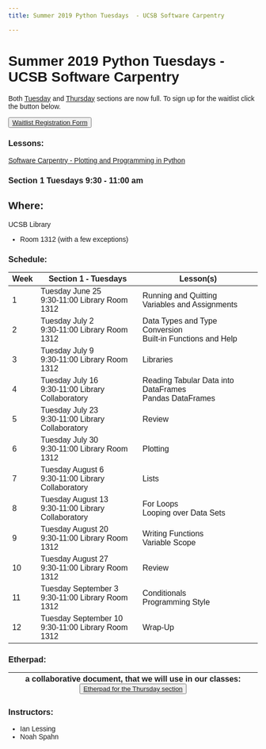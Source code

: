 ```yaml
---
title: Summer 2019 Python Tuesdays  - UCSB Software Carpentry

---
```

<style> body {font-family: sans-serif;}</style>
<link rel="stylesheet" href="https://stackpath.bootstrapcdn.com/bootstrap/4.3.1/css/bootstrap.min.css" integrity="sha384-ggOyR0iXCbMQv3Xipma34MD+dH/1fQ784/j6cY/iJTQUOhcWr7x9JvoRxT2MZw1T" crossorigin="anonymous">
<div class="container">

# Summer 2019 Python Tuesdays - UCSB Software Carpentry

Both [Tuesday](https://ucsbcarpentry.github.io/2019-summer-tuesday/) and [Thursday](https://ucsbcarpentry.github.io/2019-summer-thursday/) sections are now full. To sign up for the waitlist click the button below.

<button type="button">[Waitlist Registration Form](https://docs.google.com/forms/d/e/1FAIpQLSeefc5qKvOl-DmUqTR9I5WQkU1_rtvGlXX_3SfAUmIUTNyzQQ/viewform?usp=sf_link)</button>

### Lessons:

   [Software Carpentry - Plotting and Programming in Python](https://swcarpentry.github.io/python-novice-gapminder/)

### Section 1  Tuesdays 9:30 - 11:00 am

## Where:

UCSB Library

  - Room 1312 (with a few exceptions)


### Schedule:

| Week | Section 1  - Tuesdays                                      | Lesson(s)                                                      |
| ---- | ---------------------------------------------------------- | ---------------------------------------------------------------|
| 1    | Tuesday    June   25 <br> 9:30-11:00 Library Room 1312     | Running and Quitting <br> Variables and Assignments            |
| 2    | Tuesday    July   2  <br> 9:30-11:00 Library Room 1312     | Data Types and Type Conversion <br> Built-in Functions and Help|
| 3    | Tuesday    July   9  <br> 9:30-11:00 Library Room 1312     | Libraries                                                      |
| 4    | Tuesday    July   16 <br> 9:30-11:00 Library Collaboratory | Reading Tabular Data into DataFrames <br> Pandas DataFrames    |
| 5    | Tuesday    July   23 <br> 9:30-11:00 Library Collaboratory | Review                                                         |
| 6    | Tuesday    July   30 <br> 9:30-11:00 Library Room 1312     | Plotting                                                       |
| 7    | Tuesday    August 6  <br> 9:30-11:00 Library Collaboratory | Lists                                                          |
| 8    | Tuesday    August 13 <br> 9:30-11:00 Library Collaboratory | For Loops <br> Looping over Data Sets                          |
| 9    | Tuesday    August 20 <br> 9:30-11:00 Library Room 1312     | Writing Functions <br> Variable Scope                          |
| 10   | Tuesday    August 27 <br> 9:30-11:00 Library Room 1312     | Review                                                         |
| 11   | Tuesday September 3  <br> 9:30-11:00 Library Room 1312     | Conditionals <br> Programming Style                            |
| 12   | Tuesday September 10 <br> 9:30-11:00 Library Room 1312     | Wrap-Up                                                        |

### Etherpad:

| a collaborative document, that we will use in our classes: <button>[Etherpad for the Thursday section](https://pad.carpentries.org/ucsb-summer19-python-thurs)</button>|
| ---- |


### Instructors:

  - Ian Lessing
  - Noah Spahn



</div>
